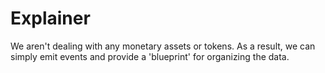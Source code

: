 # Explainer

We aren't dealing with any monetary assets or tokens. As a result, we can simply emit events and provide a 'blueprint' for organizing the data. 
